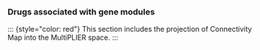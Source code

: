 ### Drugs associated with gene modules

::: {style="color: red"}
This section includes the projection of Connectivity Map into the MultiPLIER space.
:::
